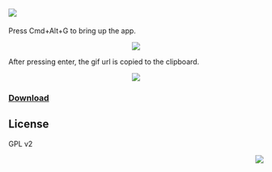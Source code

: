 ![](https://cldup.com/xYsDNqLan4.png)
=======

Press Cmd+Alt+G to bring up the app.

<p align="center"><img src="https://cldup.com/sCYVonrdgF.png"></p>

After pressing enter, the gif url is copied to the clipboard. 

<p align="center"><img src="http://media3.giphy.com/media/Xn9jvM3BOuVs4/giphy.gif"></p>

<h3><a href="https://github.com/octalmage/HotGifs/releases/latest/">Download</a>

## License

GPL v2

<p align="right"><img src="https://cloudup.com/ch-sJ_LRbm6+"></p>